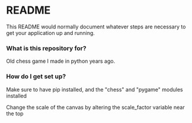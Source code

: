 # README #

This README would normally document whatever steps are necessary to get your application up and running.

### What is this repository for? ###

Old chess game I made in python years ago.

### How do I get set up? ###

Make sure to have pip installed, and the "chess" and "pygame" modules installed

Change the scale of the canvas by altering the scale_factor variable near the top
